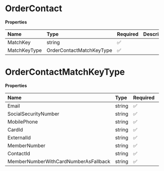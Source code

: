 # OrderContact

**Properties**

| Name         | Type                     | Required | Description |
| :----------- | :----------------------- | :------- | :---------- |
| MatchKey     | string                   | ✅       |             |
| MatchKeyType | OrderContactMatchKeyType | ✅       |             |

# OrderContactMatchKeyType

**Properties**

| Name                                 | Type   | Required | Description                            |
| :----------------------------------- | :----- | :------- | :------------------------------------- |
| Email                                | string | ✅       | "Email"                                |
| SocialSecurityNumber                 | string | ✅       | "SocialSecurityNumber"                 |
| MobilePhone                          | string | ✅       | "MobilePhone"                          |
| CardId                               | string | ✅       | "CardId"                               |
| ExternalId                           | string | ✅       | "ExternalId"                           |
| MemberNumber                         | string | ✅       | "MemberNumber"                         |
| ContactId                            | string | ✅       | "ContactId"                            |
| MemberNumberWithCardNumberAsFallback | string | ✅       | "MemberNumberWithCardNumberAsFallback" |

<!-- This file was generated by liblab | https://liblab.com/ -->
